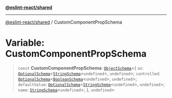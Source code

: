 [**@eslint-react/shared**](../README.md)

***

[@eslint-react/shared](../README.md) / CustomComponentPropSchema

# Variable: CustomComponentPropSchema

> `const` **CustomComponentPropSchema**: [`ObjectSchema`](../-internal-/interfaces/ObjectSchema.md)\<\{ `as`: [`OptionalSchema`](../-internal-/interfaces/OptionalSchema.md)\<[`StringSchema`](../-internal-/interfaces/StringSchema.md)\<`undefined`\>, `undefined`\>; `controlled`: [`OptionalSchema`](../-internal-/interfaces/OptionalSchema.md)\<[`BooleanSchema`](../-internal-/interfaces/BooleanSchema.md)\<`undefined`\>, `undefined`\>; `defaultValue`: [`OptionalSchema`](../-internal-/interfaces/OptionalSchema.md)\<[`StringSchema`](../-internal-/interfaces/StringSchema.md)\<`undefined`\>, `undefined`\>; `name`: [`StringSchema`](../-internal-/interfaces/StringSchema.md)\<`undefined`\>; \}, `undefined`\>
